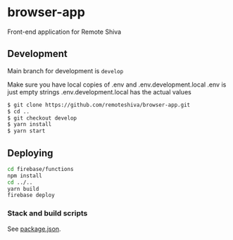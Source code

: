 # browser-app
Front-end application for Remote Shiva

## Development
Main branch for development is `develop`

Make sure you have local copies of .env and .env.development.local
.env is just empty strings
.env.development.local has the actual values

```bash
$ git clone https://github.com/remoteshiva/browser-app.git
$ cd ..
$ git checkout develop
$ yarn install
$ yarn start
```


## Deploying
```bash
cd firebase/functions
npm install
cd ../..
yarn build
firebase deploy
```

### Stack and build scripts
See [package.json](https://github.com/remoteshiva/browser-app/blob/develop/package.json).
